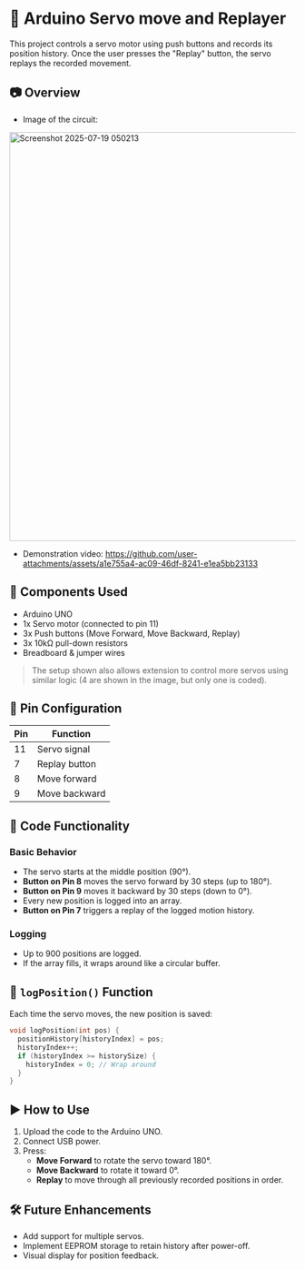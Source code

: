 
# 🦾 Arduino Servo move and Replayer

This project controls a servo motor using push buttons and records its position history. Once the user presses the "Replay" button, the servo replays the recorded movement.

## 📷 Overview

- Image of the circuit:  
<img width="637" height="719" alt="Screenshot 2025-07-19 050213" src="https://github.com/user-attachments/assets/8209148f-60f7-4e43-b40c-58be3bb49535" />


- Demonstration video:
https://github.com/user-attachments/assets/a1e755a4-ac09-46df-8241-e1ea5bb23133




## 🧰 Components Used

- Arduino UNO
- 1x Servo motor (connected to pin 11)
- 3x Push buttons (Move Forward, Move Backward, Replay)
- 3x 10kΩ pull-down resistors
- Breadboard & jumper wires

> The setup shown also allows extension to control more servos using similar logic (4 are shown in the image, but only one is coded).

## 📌 Pin Configuration

| Pin | Function         |
|-----|------------------|
| 11  | Servo signal     |
| 7   | Replay button    |
| 8   | Move forward     |
| 9   | Move backward    |

## 🧠 Code Functionality

### Basic Behavior
- The servo starts at the middle position (90°).
- **Button on Pin 8** moves the servo forward by 30 steps (up to 180°).
- **Button on Pin 9** moves it backward by 30 steps (down to 0°).
- Every new position is logged into an array.
- **Button on Pin 7** triggers a replay of the logged motion history.

### Logging
- Up to 900 positions are logged.
- If the array fills, it wraps around like a circular buffer.

## 💾 `logPosition()` Function
Each time the servo moves, the new position is saved:
```cpp
void logPosition(int pos) {
  positionHistory[historyIndex] = pos;
  historyIndex++;
  if (historyIndex >= historySize) {
    historyIndex = 0; // Wrap around
  }
}
```

## ▶️ How to Use

1. Upload the code to the Arduino UNO.
2. Connect USB power.
3. Press:
   - **Move Forward** to rotate the servo toward 180°.
   - **Move Backward** to rotate it toward 0°.
   - **Replay** to move through all previously recorded positions in order.

## 🛠️ Future Enhancements
- Add support for multiple servos.
- Implement EEPROM storage to retain history after power-off.
- Visual display for position feedback.
